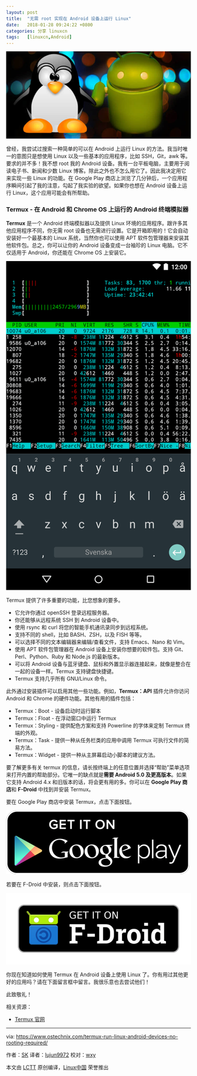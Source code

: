 ```yaml
---
layout: post
title:	"无需 root 实现在 Android 设备上运行 Linux"
date:	2018-01-28 09:24:22 +0800 
categories:	分享 linuxcn 
tags:	[linuxcn,Android]
---
```



![](/Asserts/Images/album/201801/28/092426b5w9iz45g7z34bgg.jpg)


曾经，我尝试过搜索一种简单的可以在 Android 上运行 Linux 的方法。我当时唯一的意图只是想使用 Linux 以及一些基本的应用程序，比如 SSH，Git，awk 等。要求的并不多！我不想 root 我的 Android 设备。我有一台平板电脑，主要用于阅读电子书、新闻和少数 Linux 博客。除此之外也不怎么用它了。因此我决定用它来实现一些 Linux 的功能。在 Google Play 商店上浏览了几分钟后，一个应用程序瞬间引起了我的注意，勾起了我实验的欲望。如果你也想在 Android 设备上运行 Linux，这个应用可能会有所帮助。


### Termux - 在 Android 和 Chrome OS 上运行的 Android 终端模拟器


**Termux** 是一个 Android 终端模拟器以及提供 Linux 环境的应用程序。跟许多其他应用程序不同，你无需 root 设备也无需进行设置。它是开箱即用的！它会自动安装好一个最基本的 Linux 系统，当然你也可以使用 APT 软件包管理器来安装其他软件包。总之，你可以让你的 Android 设备变成一台袖珍的 Linux 电脑。它不仅适用于 Android，你还能在 Chrome OS 上安装它。


![](/Asserts/Images/album/201801/28/092427qdfflalzndzdvll2.png)


Termux 提供了许多重要的功能，比您想象的要多。


* 它允许你通过 openSSH 登录远程服务器。
* 你还能够从远程系统 SSH 到 Android 设备中。
* 使用 rsync 和 curl 将您的智能手机通讯录同步到远程系统。
* 支持不同的 shell，比如 BASH、ZSH，以及 FISH 等等。
* 可以选择不同的文本编辑器来编辑/查看文件，支持 Emacs、Nano 和 Vim。
* 使用 APT 软件包管理器在 Android 设备上安装你想要的软件包。支持 Git、Perl、Python、Ruby 和 Node.js 的最新版本。
* 可以将 Android 设备与蓝牙键盘、鼠标和外置显示器连接起来，就像是整合在一起的设备一样。Termux 支持键盘快捷键。
* Termux 支持几乎所有 GNU/Linux 命令。


此外通过安装插件可以启用其他一些功能。例如，**Termux：API** 插件允许你访问 Android 和 Chrome 的硬件功能。其他有用的插件包括：


* Termux：Boot - 设备启动时运行脚本
* Termux：Float - 在浮动窗口中运行 Termux
* Termux：Styling - 提供配色方案和支持 Powerline 的字体来定制 Termux 终端的外观。
* Termux：Task - 提供一种从任务栏类的应用中调用 Termux 可执行文件的简易方法。
* Termux：Widget - 提供一种从主屏幕启动小脚本的建议方法。


要了解更多有关 termux 的信息，请长按终端上的任意位置并选择“帮助”菜单选项来打开内置的帮助部分。它唯一的缺点就是**需要 Android 5.0 及更高版本**。如果它支持 Android 4.x 和旧版本的话，将会更有用的多。你可以在 **Google Play 商店**和 **F-Droid** 中找到并安装 Termux。


要在 Google Play 商店中安装 Termux，点击下面按钮。


[![](/Asserts/Images/album/201801/28/092427izx6r0xxr12xrx1e.png)](https://play.google.com/store/apps/details?id=com.termux)


若要在 F-Droid 中安装，则点击下面按钮。


[![](/Asserts/Images/album/201801/28/092428ar1u338drsu3fpsm.png)](https://f-droid.org/packages/com.termux/)


你现在知道如何使用 Termux 在 Android 设备上使用 Linux 了。你有用过其他更好的应用吗？请在下面留言框中留言。我很乐意也去尝试他们！


此致敬礼！


相关资源：


* [Termux 官网](https://termux.com/)




---


via: <https://www.ostechnix.com/termux-run-linux-android-devices-no-rooting-required/>


作者：[SK](https://www.ostechnix.com/author/sk/) 译者：[lujun9972](https://github.com/lujun9972) 校对：[wxy](https://github.com/wxy)


本文由 [LCTT](https://github.com/LCTT/TranslateProject) 原创编译，[Linux中国](https://linux.cn/) 荣誉推出
